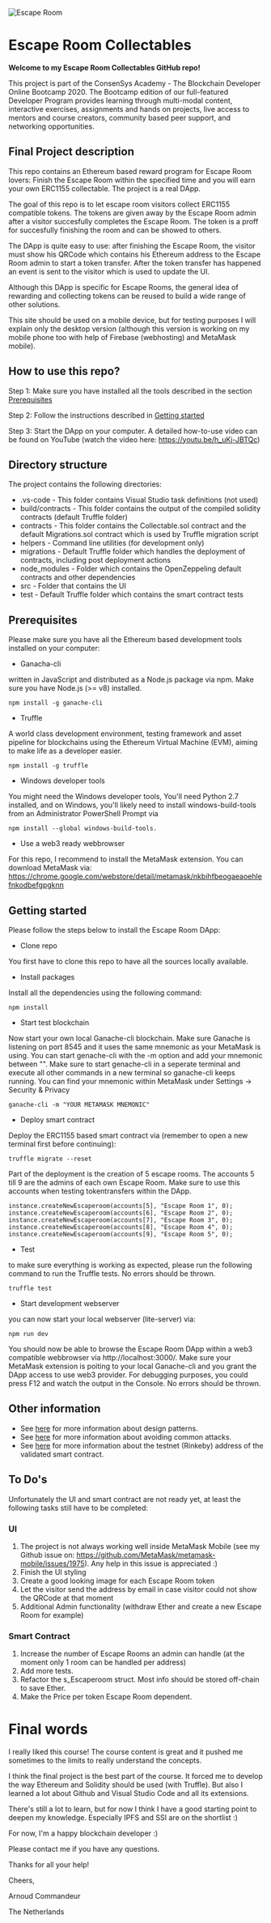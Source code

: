 ![Escape Room](https://github.com/arnoudcommandeur/Escaperoom/blob/main/src/images/logo.jpg?raw=true)

# Escape Room Collectables

**Welcome to my Escape Room Collectables GitHub repo!**

This project is part of the ConsenSys Academy - The Blockchain Developer Online Bootcamp 2020. The Bootcamp edition of our full-featured Developer Program provides learning through multi-modal content, interactive exercises, assignments and hands on projects, live access to mentors and course creators, community based peer support, and networking opportunities.

## Final Project description
This repo contains an Ethereum based reward program for Escape Room lovers: Finish the Escape Room within the specified time and you will earn your own ERC1155 collectable. The project is a real DApp.

The goal of this repo is to let escape room visitors collect ERC1155 compatible tokens. The tokens are given away by the Escape Room admin after a visitor succesfully completes the Escape Room. The token is a proff for succesfully finishing the room and can be showed to others.

The DApp is quite easy to use: after finishing the Escape Room, the visitor must show his QRCode which contains his Ethereum address to the Escape Room admin to start a token transfer. After the token transfer has happened an event is sent to the visitor which is used to update the UI.

Although this DApp is specific for Escape Rooms, the general idea of rewarding and collecting tokens can be reused to build a wide range of other solutions.

This site should be used on a mobile device, but for testing purposes I will explain only the desktop version (although this version is working on my mobile phone too with help of Firebase (webhosting) and MetaMask mobile).

## How to use this repo?

Step 1: Make sure you have installed all the tools described in the section [Prerequisites](#Prerequisites)

Step 2: Follow the instructions described in [Getting started](#Getting-started)

Step 3: Start the DApp on your computer. A detailed how-to-use video can be found on YouTube (watch the video here: https://youtu.be/h_uKj-JBTQc)

## Directory structure

The project contains the following directories:

- .vs-code - This folder contains Visual Studio task definitions (not used)
- build/contracts - This folder contains the output of the compiled solidity contracts (default Truffle folder)
- contracts - This folder contains the Collectable.sol contract and the default Migrations.sol contract which is used by Truffle migration script
- helpers - Command line utilities (for development only)
- migrations - Default Truffle folder which handles the deployment of contracts, including post deployment actions
- node_modules - Folder which contains the OpenZeppeling default contracts and other dependencies
- src - Folder that contains the UI
- test - Default Truffle folder which contains the smart contract tests


## Prerequisites

Please make sure you have all the Ethereum based development tools installed on your computer: 

- Ganacha-cli

written in JavaScript and distributed as a Node.js package via npm. Make sure you have Node.js (>= v8) installed.
```
npm install -g ganache-cli
```

- Truffle

A world class development environment, testing framework and asset pipeline for blockchains using the Ethereum Virtual Machine (EVM), aiming to make life as a developer easier.
```
npm install -g truffle
```

- Windows developer tools

You might need the Windows developer tools, You'll need Python 2.7 installed, and on Windows, you'll likely need to install windows-build-tools from an Administrator PowerShell Prompt via 
```
npm install --global windows-build-tools.
```

- Use a web3 ready webbrowser

For this repo, I recommend to install the MetaMask extension. You can download MetaMask via: https://chrome.google.com/webstore/detail/metamask/nkbihfbeogaeaoehlefnkodbefgpgknn


## Getting started

Please follow the steps below to install the Escape Room DApp:

- Clone repo

You first have to clone this repo to have all the sources locally available.

- Install packages

Install all the dependencies using the following command:
```
npm install
```

- Start test blockchain

Now start your own local Ganache-cli blockchain. Make sure Ganache is listening on port 8545 and it uses the same mnemonic as your MetaMask is using. You can start genache-cli with the -m option and add your mnemonic between "". Make sure to start genache-cli in a seperate terminal and execute all other commands in a new terminal so ganache-cli keeps running. You can find your mnemonic within MetaMask under Settings -> Security & Privacy
```
ganache-cli -m "YOUR METAMASK MNEMONIC"
```

- Deploy smart contract

Deploy the ERC1155 based smart contract via (remember to open a new terminal first before continuing):
```
truffle migrate --reset
```
Part of the deployment is the creation of 5 escape rooms. The accounts 5 till 9 are the admins of each own Escape Room. Make sure to use this accounts when testing tokentransfers within the DApp.
```
instance.createNewEscaperoom(accounts[5], "Escape Room 1", 0);
instance.createNewEscaperoom(accounts[6], "Escape Room 2", 0);
instance.createNewEscaperoom(accounts[7], "Escape Room 3", 0);
instance.createNewEscaperoom(accounts[8], "Escape Room 4", 0);
instance.createNewEscaperoom(accounts[9], "Escape Room 5", 0);
```

- Test 

to make sure everything is working as expected, please run the following command to run the Truffle tests. No errors should be thrown.
```
truffle test
```
- Start development webserver

you can now start your local webserver (lite-server) via:
```
npm run dev
```

You should now be able to browse the Escape Room DApp within a web3 compatible webbrowser via http://localhost:3000/. Make sure your MetaMask extension is poiting to your local Ganache-cli and you grant the DApp access to use web3 provider. For debugging purposes, you could press F12 and watch the output in the Console. No errors should be thrown.

## Other information

- See [here](./design_patterns_decisions.md) for more information about design patterns.
- See [here](./avoiding_common_attacks.md) for more information about avoiding common attacks.
- See [here](./deployed_address.txt) for more information about the testnet (Rinkeby) address of the validated smart contract.

## To Do's

Unfortunately the UI and smart contract are not ready yet, at least the following tasks still have to be completed:

### UI
1. The project is not always working well inside MetaMask Mobile (see my Github issue on: https://github.com/MetaMask/metamask-mobile/issues/1975). Any help in this issue is appreciated :)
2. Finish the UI styling
3. Create a good looking image for each Escape Room token
4. Let the visitor send the address by email in case visitor could not show the QRCode at that moment
5. Additional Admin functionality (withdraw Ether and create a new Escape Room for example)

### Smart Contract
1. Increase the number of Escape Rooms an admin can handle (at the moment only 1 room can be handled per address)
2. Add more tests.
3. Refactor the s_Escaperoom struct. Most info should be stored off-chain to save Ether.
4. Make the Price per token Escape Room dependent.

# Final words
I really liked this course! The course content is great and it pushed me sometimes to the limits to really understand the concepts.

I think the final project is the best part of the course. It forced me to develop the way Ethereum and Solidity should be used (with Truffle). But also I learned a lot about Github and Visual Studio Code and all its extensions. 

There's still a lot to learn, but for now I think I have a good starting point to deepen my knowledge. Especially IPFS and SSI are on the shortlist :)

For now, I'm a happy blockchain developer :)

Please contact me if you have any questions.

Thanks for all your help!

Cheers, 

Arnoud Commandeur

The Netherlands